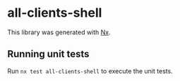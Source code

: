 # all-clients-shell

This library was generated with [Nx](https://nx.dev).

## Running unit tests

Run `nx test all-clients-shell` to execute the unit tests.
